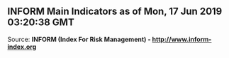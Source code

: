## INFORM Main Indicators as of Mon, 17 Jun 2019 03:20:38 GMT

Source: **INFORM (Index For Risk Management) - http://www.inform-index.org**